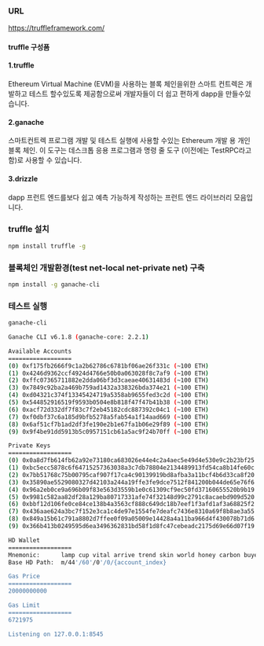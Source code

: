 ### URL
https://truffleframework.com/

#### truffle 구성품
#### 1.truffle
Ethereum Virtual Machine (EVM)을 사용하는 블록 체인을위한 스마트 컨트렉은 개발하고 테스트 할수있도록 제공함으로써 개발자들이 더 쉽고 편하게 dapp을 만들수있습니다.

#### 2.ganache
스마트컨트렉 프로그램 개발 및 테스트 실행에 사용할 수있는 Ethereum 개발 용 개인 블록 체인. 이 도구는 데스크톱 응용 프로그램과 명령 줄 도구 (이전에는 TestRPC라고 함)로 사용할 수 있습니다.

#### 3.drizzle
dapp 프런트 엔드를보다 쉽고 예측 가능하게 작성하는 프런트 엔드 라이브러리 모음입니다.



### truffle 설치
```bash
npm install truffle -g
```
### 블록체인 개발환경(test net-local net-private net) 구축
```bash
npm install -g ganache-cli
```

### 테스트 실행
```bash
ganache-cli
```

```bash
Ganache CLI v6.1.8 (ganache-core: 2.2.1)

Available Accounts
==================
(0) 0xf175fb2666f9c1a2b62786c6781bf06ae26f331c (~100 ETH)
(1) 0x4246d9362ccf4924d4766e50b0a063028f8c7af9 (~100 ETH)
(2) 0xffc07365711882e2dda06bf3d3caeae40631483d (~100 ETH)
(3) 0x7849c92ba2a469b759ad1432a338326bda374e21 (~100 ETH)
(4) 0xd04321c374f13345424719a5358ab9655fed3c2d (~100 ETH)
(5) 0x544852916519f9593b0504e8b818f47f47b41b38 (~100 ETH)
(6) 0xacf72d332df7f83c7f2eb45182cdc887392c04c1 (~100 ETH)
(7) 0xf0dbf37c6a185d9bfb5278a5fab54a1f14aad669 (~100 ETH)
(8) 0x6af51cf7b1ad2df3fe190e2b1e67fa1b06e29f89 (~100 ETH)
(9) 0x9f4be91dd5913b5c0957151cb61a5ac9f24b70ff (~100 ETH)

Private Keys
==================
(0) 0x0a8d7fb614fb62a92e73180ca683026e44e4c2a4aec5e49d4e530e9c2b23bf25
(1) 0xbc5ecc5878c6f64715257363038a3c7db78804e2134489913fd54ca8b14fe60c
(2) 0x7bb51768c75b00795caf907f17ca4c90139919bd8afba3a11bcf4b6d33ca8f20
(3) 0x35890ae5529080327d42103a244a19ffe3fe9dce7512f841200b044de65e76f6
(4) 0x96a2eb0ce9a696b09f83e563d3559b1e0c61309cf9ec50fd37160655520b9b19
(5) 0x9981c582aa82df28a129ba80717331afe74f32148d99c2791c8acaebd909d520
(6) 0xbbf12d106fe0ce84ce138b4a3563cf888c649dc18b7eef1f3afd1af3a68825f2
(7) 0x436aae624a3bc7f152e3ca1c4de97e1554fe7deafc7436e8310a69f8b8ae3a55
(8) 0x849a15b61c791a8802d7ffee0f09a05009e14428a4a11ba966d4f430078b71d6
(9) 0x366b413b0249595d6ea3496362831bd58f1d8fc47cebeadc2175d69e66d07f19

HD Wallet
==================
Mnemonic:      lamp cup vital arrive trend skin world honey carbon buyer vivid timber
Base HD Path:  m/44'/60'/0'/0/{account_index}

Gas Price
==================
20000000000

Gas Limit
==================
6721975

Listening on 127.0.0.1:8545
```
